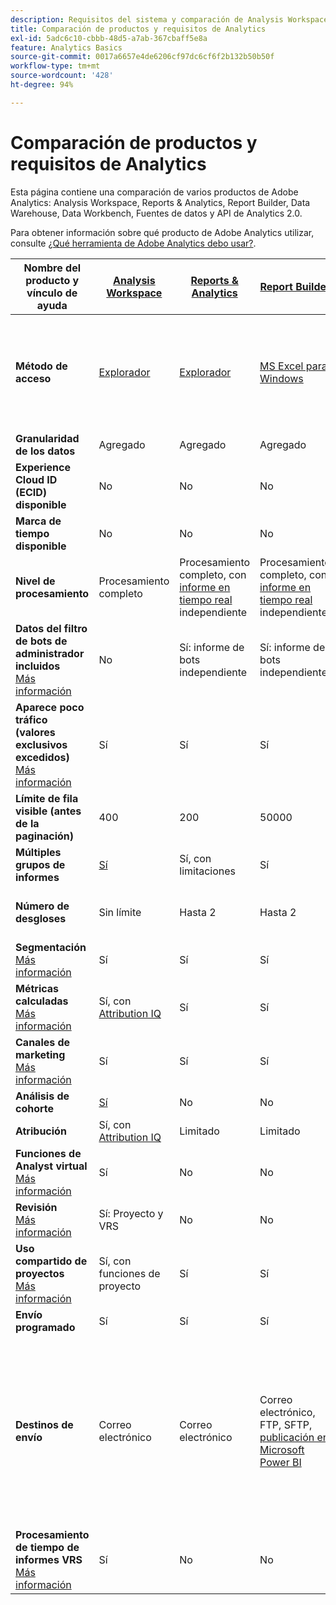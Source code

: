 ```yaml
---
description: Requisitos del sistema y comparación de Analysis Workspace, Reports & Analytics, Report Builder, Data Warehouse y Data Workbench
title: Comparación de productos y requisitos de Analytics
exl-id: 5adc6c10-cbbb-48d5-a7ab-367cbaff5e8a
feature: Analytics Basics
source-git-commit: 0017a6657e4de6206cf97dc6cf6f2b132b50b50f
workflow-type: tm+mt
source-wordcount: '428'
ht-degree: 94%

---
```


# Comparación de productos y requisitos de Analytics

Esta página contiene una comparación de varios productos de Adobe Analytics: Analysis Workspace, Reports &amp; Analytics, Report Builder, Data Warehouse, Data Workbench, Fuentes de datos y API de Analytics 2.0.

Para obtener información sobre qué producto de Adobe Analytics utilizar, consulte [¿Qué herramienta de Adobe Analytics debo usar?](/help/admin/get-started/which-analytics-tool.md).

| Nombre del producto y vínculo de ayuda | [Analysis Workspace](/help/analyze/analysis-workspace/home.md) | [Reports &amp; Analytics](/help/analyze/reports-analytics/getting-started.md) | [Report Builder](/help/analyze/report-builder/home.md) | [Data Warehouse](/help/export/data-warehouse/data-warehouse.md) | [Data Workbench](https://experienceleague.adobe.com/docs/data-workbench/using/home.html?lang=es) | [Archivo de fuentes de datos](/help/export/analytics-data-feed/data-feed-overview.md) | [API de Analytics 2.0](https://www.adobe.io/apis/experiencecloud/analytics/docs.html) |
|---|---|---|---|---|---|---|---|
| **Método de acceso** | [Explorador](/help/admin/get-started/sys-reqs.md) | [Explorador](/help/admin/get-started/sys-reqs.md) | [MS Excel para Windows](/help/analyze/report-builder/setup/system-requirements.md) | Realice la configuración a través del explorador. [Más información](/help/admin/get-started/sys-reqs.md) | [Windows de 64 bits](https://experienceleague.adobe.com/docs/data-workbench/using/install/c-data-workbench-client-install.html?lang=es) | Realice la configuración a través del explorador. [Más información](/help/export/analytics-data-feed/data-feed-overview.md) | Herramientas de API de RESTful. Inicie sesión con las credenciales de Adobe Developer. [Más información](https://developer.adobe.com/analytics-apis/docs/2.0/) |
| **Granularidad de los datos** | Agregado | Agregado | Agregado | Agregado | Visita individual | Visita individual | Agregado |
| **Experience Cloud ID (ECID) disponible** | No | No | No | Sí | Sí | Sí | No |
| **Marca de tiempo disponible** | No | No | No | No | Sí | Sí | No |
| **Nivel de procesamiento** | Procesamiento completo | Procesamiento completo, con [informe en tiempo real](/help/components/c-real-time-reporting/realtime.md) independiente | Procesamiento completo, con [informe en tiempo real](/help/components/c-real-time-reporting/realtime.md) independiente | Procesamiento completo | Procesamiento completo | Procesamiento completo | Procesamiento completo |
| **Datos del filtro de bots de administrador incluidos** <br> [Más información](/help/admin/admin/bot-removal/bot-removal.md) | No | Sí: informe de bots independiente | Sí: informe de bots independiente | No | No | No | No |
| **Aparece poco tráfico (valores exclusivos excedidos)** <br> [Más información](/help/technotes/low-traffic.md) | Sí | Sí | Sí | No | No | No | Sí |
| **Límite de fila visible (antes de la paginación)** | 400 | 200 | 50000 | Sin límite | Sin límite | Sin límite | 50000 |
| **Múltiples grupos de informes** | [Sí](/help/analyze/analysis-workspace/build-workspace-project/multiple-report-suites.md) | Sí, con limitaciones | Sí | No | Sí | No | Sí |
| **Número de desgloses** | Sin límite | Hasta 2 | Hasta 2 | Sin límite | Sin límite | Sin límite | Sin límite, ejecutar en varias consultas |
| **Segmentación** <br> [Más información](/help/components/segmentation/segmentation-workflow/seg-workflow.md) | Sí | Sí | Sí | Sí, con [limitaciones](/help/components/segmentation/seg-reference/seg-compatibility.md) | Sí | No | Sí |
| **Métricas calculadas** <br> [Más información](/help/components/c-calcmetrics/cm-overview.md) | Sí, con [Attribution IQ](/help/analyze/analysis-workspace/attribution/overview.md) | Sí | Sí | No | Sí | No | Sí, con [Attribution IQ](/help/analyze/analysis-workspace/attribution/overview.md) |
| **Canales de marketing** <br> [Más información](/help/components/c-marketing-channels/c-getting-started-mchannel.md) | Sí | Sí | Sí | Sí | Sí | Sí, [va_finder, va_closer](/help/export/analytics-data-feed/c-df-contents/datafeeds-reference.md) | Sí |
| **Análisis de cohorte** | [Sí](/help/analyze/analysis-workspace/visualizations/cohort-table/cohort-analysis.md) | No | No | No | Sí | No | No |
| **Atribución** | Sí, con [Attribution IQ](/help/analyze/analysis-workspace/attribution/overview.md) | Limitado | Limitado | No | Sí | No | Sí, con [Attribution IQ](/help/analyze/analysis-workspace/attribution/overview.md) |
| **Funciones de Analyst virtual** <br> [Más información](/help/analyze/analysis-workspace/virtual-analyst/overview.md) | Sí | No | No | No | No | No | Sí |
| **Revisión** <br> [Más información](/help/analyze/analysis-workspace/curate-share/curate.md) | Sí: Proyecto y VRS | No | No | No | No | No | Sí - Solo VRS |
| **Uso compartido de proyectos** <br> [Más información](/help/analyze/analysis-workspace/curate-share/share-projects.md) | Sí, con funciones de proyecto | Sí | Sí | No | Sí | No | No |
| **Envío programado** | Sí | Sí | Sí | Sí | No | Sí | No |
| **Destinos de envío** | Correo electrónico | Correo electrónico | Correo electrónico, FTP, SFTP, [publicación en Microsoft Power BI](/help/analyze/report-builder/c-publish-power-bi/power-bi.md) | Correo electrónico, FTP. Póngase en contacto con el Servicio de atención al cliente para obtener soporte de destino adicional, incluidos SFTP, Azure Blob y Amazon S3 | - | FTP, SFTP, Azure Blob, Amazon S3 | - |
| **Procesamiento de tiempo de informes VRS** <br> [Más información](/help/components/vrs/vrs-report-time-processing.md) | Sí | No | No | No | No | No | Sí |
